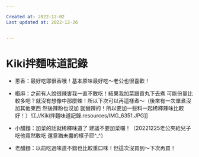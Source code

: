 ```yaml
---

Created at: 2022-12-02
Last updated at: 2022-12-26


---
```


# Kiki拌麵味道記錄


* 蔥香：最好吃耶很香哦！基本原味最好吃～老公也很喜歡！
* 椒麻：之前有人說很辣害我一直不敢吃！結果我加菜跟貢丸下去煮 可能份量比較多吧？就沒有想像中那麼辣！所以下次可以再這樣煮～（後來有一次單煮沒加其他東西 然後辣粉也沒加 就蠻辣的！所以要加一些料一起稀釋辣味比較好！）![[.//Kiki拌麵味道記錄.resources/IMG_6351.JPG]]
	
* 小醋麵：加菜的話就稀釋味道了 建議不要加菜囉！（20221225老公夾給兒子吃他竟然敢吃 還意猶未盡的樣子耶^\_^）
* 老醋麵：以前吃過味道不錯也比較重口味！但這次沒買到～下次再買！


